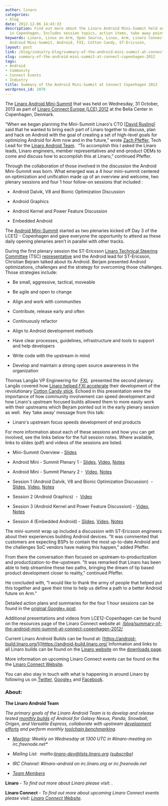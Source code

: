 ```yaml
---
author: linaro
categories:
- blog
date: 2012-12-06 14:43:33
description: Find out more about the Linaro Android Mini-Summit held on 31 Oct 2012
  in Copenhagen, Includes session topics, action items, take away points and more.
keywords: Linaro, Linux on Arm, Open Source, Linux, Arm, Linaro Connect, LCE12-Copenhagen,
  Android Mini-Summit, Android, FXI, Cotton Candy, ST-Ericsson,
layout: post
link: /blog/industry-blog/summary-of-the-android-mini-summit-at-connect-copenhagen-2012/
slug: summary-of-the-android-mini-summit-at-connect-copenhagen-2012
tags:
- Android
- Community
- Connect Events
- Industry
title: Summary of the Android Mini-Summit at Connect Copenhagen 2012
wordpress_id: 2078
---
```


The [Linaro Android Mini-Summit](https://connect.linaro.org/resources/) that was held on Wednesday, 31 October, 2013 as part of [Linaro Connect Europe (LCE) 2012](https://connect.linaro.org/resources/) at the Bella Center in Copenhagen, Denmark.

“When we began planning the Mini-Summit Linaro's CTO [[David Rusling](/about/)] said that he wanted to bring each part of Linaro together to discuss, plan and hack on Android with the goal of creating a set of high-level goals for optimizing Android for Arm now and in the future,” wrote [Zach Pfeffer](/about/), Tech Lead for the [Linaro Android Team](/about/).  “To accomplish this I asked the Linaro leads, Linaro engineers, member representatives and end-product OEMs to come and discuss how to accomplish this at Linaro,” continued Pfeffer.

Through the collaboration of those involved in the discussion the Android Mini-Summit was born. What emerged was a 4 hour mini-summit centered on optimization and unification made up of an overview and welcome, two plenary sessions and four 1 hour follow-on sessions that included :

  * Android Dalvik, V8 and Bionic Optimization Discussion


  * Android Graphics


  * Android Kernel and Power Feature Discussion


  * Embedded Android


The [Android Mini-Summit](https://connect.linaro.org/resources/) started as two plenaries kicked off Day 3 of the LCE12 - Copenhagen and gave everyone the opportunity to attend as these daily opening plenaries aren’t in parallel with other tracks.

During the first plenary session the ST-Ericsson [Linaro Technical Steering Committee](/blog/how-linaros-technical-steering-committee-works/) (TSC) [representative](/about/team/technical-steering-committee/) and the Android lead for ST-Ericsson, Christian Bejram talked about its Android. Berjam presented Android optimizations, challenges and the strategy for overcoming those challenges. Those strategies include:

  * Be small, aggressive, tactical, moveable


  * Be agile and open to change


  * Align and work with communities


  * Contribute, release early and often


  * Continuously refactor


  * Align to Android development methods


  * Have clear processes, guidelines, infrastructure and tools to support and help developers


  * Write code with the upstream in mind


  * Develop and maintain a strong open source awareness in the organization


Thomas Langås VP Engineering for  [FXI](http://www.fxitech.com/),  presented the second plenary. Langås covered how [Linaro helped FXI accelerate](/blog/linaro-sweetens-cotton-candys-success/) their development of the revolutionary [Cotton Candy stick](http://www.fxitech.com/products/). Echoed in this presentation were the importance of how community involvement can speed development and how Linaro's upstream focused builds allowed them to more easily work with their upstreams which Bejram pointed out in the early plenary session as well.  Key ‘take away’ message from this talk:

  * Linaro's upstream focus speeds development of end products


For more information about each of these sessions and how you can get involved, see the links below for the full session notes. Where available, links to slides (pdf) and videos of the sessions are listed.


  * Mini-Summit Overview - [Slides](https://www.slideshare.net/linaroorg/android-mini-summitlce121)


  * Android Mini - Summit Plenary 1 - [Slides](https://www.slideshare.net/linaroorg/st-es-androidefforts), [Video](https://www.youtube.com/watch?v=35DR2JRBfxA), [Notes](https://connect.linaro.org/resources/)


  * Android Mini - Summit Plenary 2 -  [Video](https://www.youtube.com/watch?v=35DR2JRBfxA), [Notes](https://connect.linaro.org/resources/)


  * Session 1 (Android Dalvik, V8 and Bionic Optimization Discussion)  - [Slides](https://www.slideshare.net/linaroorg/st-es-androidefforts), [Video](https://www.youtube.com/watch?v=R4GGv2fezEY), [Notes](https://connect.linaro.org/resources/)


  * Session 2 (Android Graphics)  -  [Video](https://www.youtube.com/watch?v=R4GGv2fezEY)


  * Session 3 (Android Kernel and Power Feature Discussion) - [Video](https://www.youtube.com/watch?v=BrfF-jaFLpI), [Notes](https://connect.linaro.org/resources/)


  * Session 4 (Embedded Android) - [Slides](https://www.slideshare.net/linaroorg/embedded-android-32543483), [Video](https://www.youtube.com/watch?v=BrfF-jaFLpI), [Notes](https://connect.linaro.org/resources/)


The mini-summit wrap up included a discussion with ST-Ericsson engineers about their experiences building Android devices. “It was commented that customers are expecting BSPs to contain the most up-to-date Android and the challenges SoC vendors have making this happen,” added Pfeffer.

From there the conversation then focused on upstream-to-productization and productization-to-the-upstream. ”It was remarked that Linaro has been able to help streamline these two paths, bringing the dream of tip based product development closer to reality,” continued Pfeffer.

He concluded with, “I would like to thank the army of people that helped put this together and gave their time to help us define a path to a better Android future on Arm.”

Detailed action plans and summaries for the four 1 hour sessions can be found in the [original Google+ post](https://plus.google.com/u/0/104422661029399872488/posts/ecAFcJQZWaa).

Additional presentations and videos from LCE12-Copenhagen can be found on the resources page of the Linaro Connect website at: [/blog/summary-of-the-android-mini-summit-at-connect-copenhagen-2012/](/blog/summary-of-the-android-mini-summit-at-connect-copenhagen-2012/)

Current Linaro Android Builds can be found at: [https://android-build.linaro.org/]()https://android-build.linaro.org/ Information and links to all Linaro builds can be found on the [Linaro website](/) on the [downloads page](/downloads/).

More information on upcoming Linaro Connect events can be found on the the [Linaro Connect Website](https://connect.linaro.org/).

You can also stay in touch with what is happening in around Linaro by following us on [Twitter](https://twitter.com/LinaroOrg), [Google+](https://plus.google.com/+LinaroOnAir) and [Facebook](https://www.facebook.com/LinaroOrg).


### About:


**The Linaro Android Team**

_The primary goals of the Linaro Android Team is to develop and release tested [monthly builds](http://releases.linaro.org/) of Android for Galaxy Nexus, Panda, Snowball, Origen, and Versatile Express, collaborate with upstream [development efforts](https://wiki-archive.linaro.org/Platform/Android/UpstreamWork) and perform monthly [toolchain benchmarking](https://wiki-archive.linaro.org/Platform/Android/AndroidToolchainBenchmarking)._

  * _[Meeting](https://wiki-archive.linaro.org/Platform/Android/Meetings): Weekly on Wednesday at 1300 UTC in #linaro-meeting on irc.freenode.net*_


  * _Mailing List:  mailto:linaro-dev@lists.linaro.org ([subscribe](http://lists.linaro.org/mailman/listinfo/linaro-dev))_


  * _IRC Channel: #linaro-android on irc.linaro.org or irc.freenode.net_


  * _[Team Members](/about/)_


**Linaro** - _To find out more about Linaro please visit: [ ](/)._

**Linaro Connect** - _To find out more about upcoming Linaro Connect events please visit: [ Linaro Connect Website](https://connect.linaro.org/)._